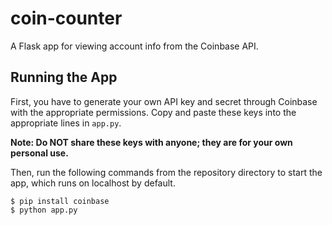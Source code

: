 # coin-counter
A Flask app for viewing account info from the Coinbase API.

## Running the App
First, you have to generate your own API key and secret through Coinbase with the appropriate permissions. Copy and paste these keys into the appropriate lines in `app.py`. 

**Note: Do NOT share these keys with anyone; they are for your own personal     use.** 

Then, run the following commands from the repository directory to start the app, which runs on localhost by default.

```
$ pip install coinbase
$ python app.py
```